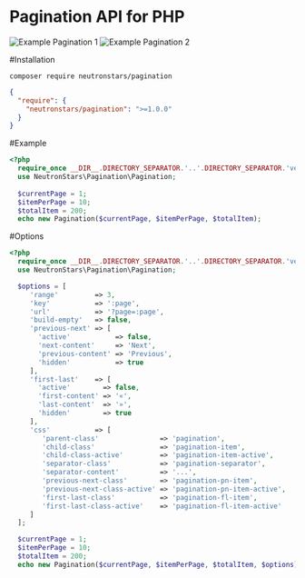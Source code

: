 # Pagination API for PHP

![Example Pagination 1](https://github.com/Neutron-Pro/neutronstars-pagination/tree/master/exemples/assets/img/pagination-1.jpg)
![Example Pagination 2](https://github.com/Neutron-Pro/neutronstars-pagination/tree/master/exemples/assets/img/pagination-2.jpg)

#Installation

```
composer require neutronstars/pagination
```
```json
{
  "require": {
    "neutronstars/pagination": ">=1.0.0"
  }
}
```

#Example

```php
<?php
  require_once __DIR__.DIRECTORY_SEPARATOR.'..'.DIRECTORY_SEPARATOR.'vendor'.DIRECTORY_SEPARATOR.'autoload.php';
  use NeutronStars\Pagination\Pagination;
  
  $currentPage = 1;
  $itemPerPage = 10;
  $totalItem = 200;
  echo new Pagination($currentPage, $itemPerPage, $totalItem);

```

#Options

```php
<?php
  require_once __DIR__.DIRECTORY_SEPARATOR.'..'.DIRECTORY_SEPARATOR.'vendor'.DIRECTORY_SEPARATOR.'autoload.php';
  use NeutronStars\Pagination\Pagination;

  $options = [
     'range'         => 3,
     'key'           => ':page',
     'url'           => '?page=:page',
     'build-empty'   => false,
     'previous-next' => [
       'active'           => false,
       'next-content'     => 'Next',
       'previous-content' => 'Previous',
       'hidden'           => true
     ],
     'first-last'    => [
       'active'        => false,
       'first-content' => '«',
       'last-content'  => '»',
       'hidden'        => true
     ],
     'css'           => [
        'parent-class'               => 'pagination',
        'child-class'                => 'pagination-item',
        'child-class-active'         => 'pagination-item-active',
        'separator-class'            => 'pagination-separator',
        'separator-content'          => '...',
        'previous-next-class'        => 'pagination-pn-item',
        'previous-next-class-active' => 'pagination-pn-item-active',
        'first-last-class'           => 'pagination-fl-item',
        'first-last-class-active'    => 'pagination-fl-item-active'
     ]
  ];

  $currentPage = 1;
  $itemPerPage = 10;
  $totalItem = 200;
  echo new Pagination($currentPage, $itemPerPage, $totalItem, $options);
```
